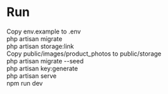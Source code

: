 # Run

Copy env.example to .env  
php artisan migrate  
php artisan storage:link  
Copy public/images/product_photos to public/storage  
php artisan migrate --seed  
php artisan key:generate  
php artisan serve  
npm run dev
